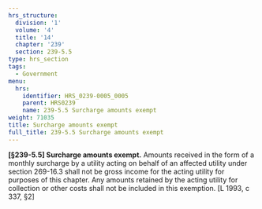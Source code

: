 ```yaml
---
hrs_structure:
  division: '1'
  volume: '4'
  title: '14'
  chapter: '239'
  section: 239-5.5
type: hrs_section
tags:
  - Government
menu:
  hrs:
    identifier: HRS_0239-0005_0005
    parent: HRS0239
    name: 239-5.5 Surcharge amounts exempt
weight: 71035
title: Surcharge amounts exempt
full_title: 239-5.5 Surcharge amounts exempt
---
```

**[§239-5.5] Surcharge amounts exempt.** Amounts received in the form of a monthly surcharge by a utility acting on behalf of an affected utility under section 269-16.3 shall not be gross income for the acting utility for purposes of this chapter. Any amounts retained by the acting utility for collection or other costs shall not be included in this exemption. [L 1993, c 337, §2]